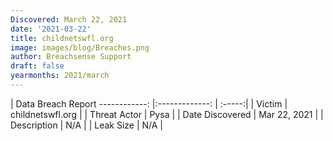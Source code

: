 ```yaml
---
Discovered: March 22, 2021
date: '2021-03-22'
title: childnetswfl.org
image: images/blog/Breaches.png
author: Breachsense Support
draft: false
yearmonths: 2021/march
---
```



| Data Breach Report
------------:   |:-------------:    | :-----:|
| Victim    | childnetswfl.org      | 
| Threat Actor    | Pysa      | 
| Date Discovered    | Mar 22, 2021      | 
| Description    | N/A      | 
| Leak Size    | N/A      | 

